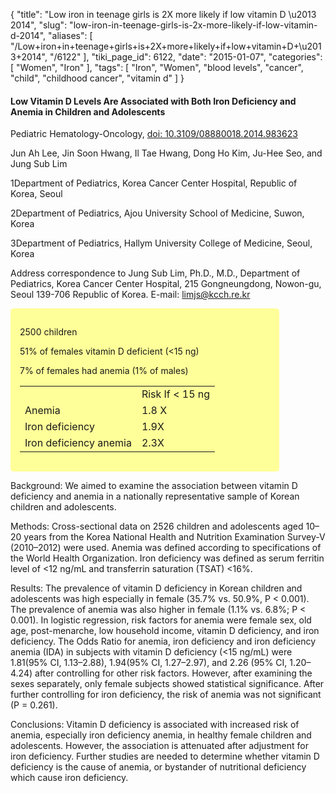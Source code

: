{
    "title": "Low iron in teenage girls is 2X more likely if low vitamin D \u2013 2014",
    "slug": "low-iron-in-teenage-girls-is-2x-more-likely-if-low-vitamin-d-2014",
    "aliases": [
        "/Low+iron+in+teenage+girls+is+2X+more+likely+if+low+vitamin+D+\u2013+2014",
        "/6122"
    ],
    "tiki_page_id": 6122,
    "date": "2015-01-07",
    "categories": [
        "Women",
        "Iron"
    ],
    "tags": [
        "Iron",
        "Women",
        "blood levels",
        "cancer",
        "child",
        "childhood cancer",
        "vitamin d"
    ]
}


#### Low Vitamin D Levels Are Associated with Both Iron Deficiency and Anemia in Children and Adolescents

Pediatric Hematology-Oncology, [doi: 10.3109/08880018.2014.983623](https://doi.org/10.3109/08880018.2014.983623)

Jun Ah Lee, Jin Soon Hwang, Il Tae Hwang, Dong Ho Kim, Ju-Hee Seo, and Jung Sub Lim

1Department of Pediatrics, Korea Cancer Center Hospital, Republic of Korea, Seoul

2Department of Pediatrics, Ajou University School of Medicine, Suwon, Korea

3Department of Pediatrics, Hallym University College of Medicine, Seoul, Korea

Address correspondence to Jung Sub Lim, Ph.D., M.D., Department of Pediatrics, Korea Cancer Center Hospital, 215 Gongneungdong, Nowon-gu, Seoul 139-706 Republic of Korea. E-mail: limjs@kcch.re.kr

<div class="border" style="background-color:#FF9;padding:15px;margin:10px 0;border-radius:5px;width:400px">

2500 children

51% of females vitamin D deficient (<15 ng)

7% of females had anemia (1% of males)

| | |
| --- | --- |
|  | Risk If < 15 ng |
| Anemia | 1.8 X |
| Iron deficiency | 1.9X |
| Iron deficiency anemia | 2.3X |

</div>

Background: We aimed to examine the association between vitamin D deficiency and anemia in a nationally representative sample of Korean children and adolescents. 

Methods: Cross-sectional data on 2526 children and adolescents aged 10–20 years from the Korea National Health and Nutrition Examination Survey-V (2010–2012) were used. Anemia was defined according to specifications of the World Health Organization. Iron deficiency was defined as serum ferritin level of <12 ng/mL and transferrin saturation (TSAT) <16%. 

Results: The prevalence of vitamin D deficiency in Korean children and adolescents was high especially in female (35.7% vs. 50.9%, P < 0.001). The prevalence of anemia was also higher in female (1.1% vs. 6.8%; P < 0.001). In logistic regression, risk factors for anemia were female sex, old age, post-menarche, low household income, vitamin D deficiency, and iron deficiency. The Odds Ratio for anemia, iron deficiency and iron deficiency anemia (IDA) in subjects with vitamin D deficiency (<15 ng/mL) were 1.81(95% CI, 1.13–2.88), 1.94(95% CI, 1.27–2.97), and 2.26 (95% CI, 1.20–4.24) after controlling for other risk factors. However, after examining the sexes separately, only female subjects showed statistical significance. After further controlling for iron deficiency, the risk of anemia was not significant (P = 0.261). 

Conclusions: Vitamin D deficiency is associated with increased risk of anemia, especially iron deficiency anemia, in healthy female children and adolescents. However, the association is attenuated after adjustment for iron deficiency. Further studies are needed to determine whether vitamin D deficiency is the cause of anemia, or bystander of nutritional deficiency which cause iron deficiency.
